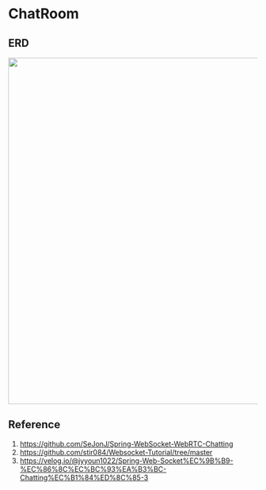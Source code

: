 # ChatRoom
## ERD
<img src="https://github.com/icebear2n2/ChatRoom/assets/87232411/af0130b2-eac8-4008-8925-c8143cd11a98" width=700>

<br/>

## Reference
1. https://github.com/SeJonJ/Spring-WebSocket-WebRTC-Chatting  
2. https://github.com/stir084/Websocket-Tutorial/tree/master  
3. https://velog.io/@jyyoun1022/Spring-Web-Socket%EC%9B%B9-%EC%86%8C%EC%BC%93%EA%B3%BC-Chatting%EC%B1%84%ED%8C%85-3
